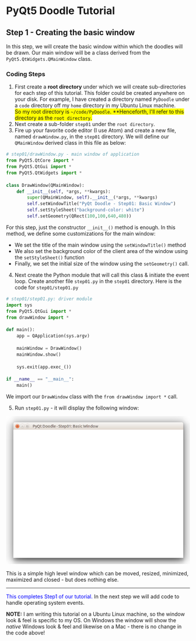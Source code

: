 # PyQt5 Doodle Tutorial

## Step 1 - Creating the basic window
In this step, we will create the basic window within which the doodles will be drawn. Our main window will be a class derived from the `PyQt5.QtWidgets.QMainWindow` class.

### Coding Steps
1. First create a **root directory** under which we will create sub-directories for each step of this tutorial. This folder could be created anywhere on your disk. For example, I have created a directory named `PyDoodle` under a `code` directory off my `home` directory in my Ubuntu Linux machine.<br/>
<span style="background-color:yellow">So my root directory is `~/code/PyDoodle`. **Henceforth, I'll refer to this directory as the `root directory`.</span>
2. Next create a sub-folder `step01` under the `root directory`.
3. Fire up your favorite code editor (I use Atom) and create a new file, named `drawWindow.py`, in the `step01` directory. We will define our `QMainWindow` derived class in this file as below:

```python
# step01/drawWindow.py - main window of application
from PyQt5.QtCore import *
from PyQt5.QtGui import *
from PyQt5.QtWidgets import *

class DrawWindow(QMainWindow):
    def __init__(self, *args, **kwargs):
        super(QMainWindow, self).__init__(*args, **kwargs)
        self.setWindowTitle("PyQt Doodle - Step01: Basic Window")
        self.setStyleSheet("background-color: white")
        self.setGeometry(QRect(100,100,640,480))

```

For this step, just the constructor `__init__()` method is enough. In this method, we define some customizations for the main window:
- We set the title of the main window using the `setWindowTitle()` method
- We also set the background color of the client area of the window using the `setStyleSheet()` function
- Finally, we set the initial size of the window using the `setGeometry()` call.

4. Next create the Python module that will call this class & initiate the event loop. Create another file `step01.py` in the `step01` directory. Here is the code for `step01/step01.py`

```python
# step01/step01.py: driver module
import sys
from PyQt5.QtGui import *
from drawWindow import *

def main():
    app = QApplication(sys.argv)

    mainWindow = DrawWindow()
    mainWindow.show()

    sys.exit(app.exec_())

if __name__ == "__main__":
    main()
```
We import our `DrawWindow` class with the `from drawWindow import *` call.

5. Run `step01.py` - it will display the following window:

![Step01](./images/Step01.png)

This is a simple high level window which can be moved, resized, minimized, maximized and closed - but does nothing else.

<hr/>

<span style="color:blue">This completes Step1 of our tutorial.</span>  In the next step we will add code to handle operating system events.

__NOTE:__ I am writing this tutorial on a Ubuntu Linux machine, so the window look & feel is specific to my OS. On Windows the window will show the _native_ Windows look & feel and likewise on a Mac - there is no change in the code above!

